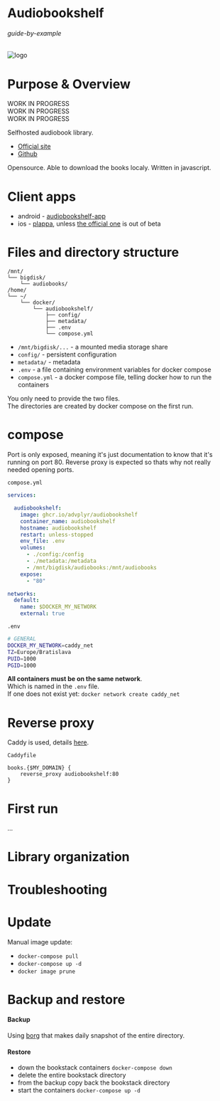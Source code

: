 # Audiobookshelf

###### guide-by-example

![logo](https://i.imgur.com/vviMB5v.png)

# Purpose & Overview

WORK IN PROGRESS<br>
WORK IN PROGRESS<br>
WORK IN PROGRESS<br>

Selfhosted audiobook library.

* [Official site](https://www.audiobookshelf.org/)
* [Github](https://github.com/advplyr/audiobookshelf)

Opensource. Able to download the books localy. Written in javascript.

# Client apps 

* android - [audiobookshelf-app](https://github.com/advplyr/audiobookshelf-app)
* ios - [plappa](https://apps.apple.com/us/app/plappa/id6475201956),
  unless [the official one](https://github.com/advplyr/audiobookshelf-app) is out of beta

# Files and directory structure

```
/mnt/
└── bigdisk/
    └── audiobooks/
/home/
└── ~/
    └── docker/
        └── audiobookshelf/
            ├── config/
            ├── metadata/
            ├── .env
            └── compose.yml
```

* `/mnt/bigdisk/...` - a mounted media storage share
* `config/` - persistent configuration
* `metadata/` - metadata 
* `.env` - a file containing environment variables for docker compose
* `compose.yml` - a docker compose file, telling docker how to run the containers

You only need to provide the two files.</br>
The directories are created by docker compose on the first run.

# compose

Port is only exposed, meaning it's just documentation to know that
it's running on port 80. Reverse proxy is expected so thats why not
really needed opening ports.


`compose.yml`
```yml
services:

  audiobookshelf:
    image: ghcr.io/advplyr/audiobookshelf
    container_name: audiobookshelf
    hostname: audiobookshelf
    restart: unless-stopped
    env_file: .env
    volumes:
      - ./config:/config
      - ./metadata:/metadata
      - /mnt/bigdisk/audiobooks:/mnt/audiobooks
    expose:
      - "80"

networks:
  default:
    name: $DOCKER_MY_NETWORK
    external: true
```

`.env`
```bash
# GENERAL
DOCKER_MY_NETWORK=caddy_net
TZ=Europe/Bratislava
PUID=1000
PGID=1000
```

**All containers must be on the same network**.</br>
Which is named in the `.env` file.</br>
If one does not exist yet: `docker network create caddy_net`

# Reverse proxy

Caddy is used, details
[here](https://github.com/DoTheEvo/selfhosted-apps-docker/tree/master/caddy_v2).</br>

`Caddyfile`
```
books.{$MY_DOMAIN} {
    reverse_proxy audiobookshelf:80
}
```

# First run


...

# Library organization



# Troubleshooting



# Update

Manual image update:

- `docker-compose pull`</br>
- `docker-compose up -d`</br>
- `docker image prune`

# Backup and restore

#### Backup

Using [borg](https://github.com/DoTheEvo/selfhosted-apps-docker/tree/master/borg_backup)
that makes daily snapshot of the entire directory.
  
#### Restore

* down the bookstack containers `docker-compose down`</br>
* delete the entire bookstack directory</br>
* from the backup copy back the bookstack directory</br>
* start the containers `docker-compose up -d`
